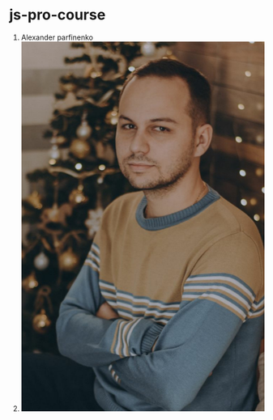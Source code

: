 # js-pro-course
1. Alexander parfinenko
1. ![My foto](https://github.com/Alexander-Parfinenko/js-pro-course/blob/main/img/fotogit.jpg)
